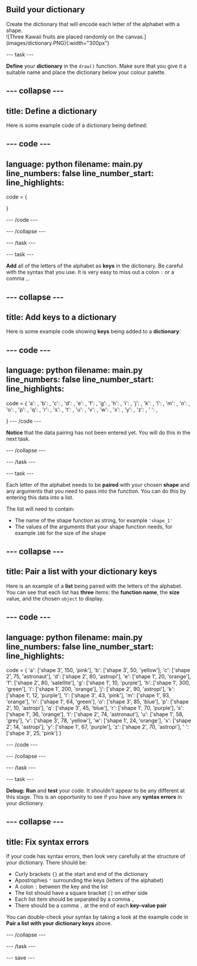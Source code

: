 ## Build your dictionary

<div style="display: flex; flex-wrap: wrap">
<div style="flex-basis: 200px; flex-grow: 1; margin-right: 15px;">
Create the dictionary that will encode each letter of the alphabet with a shape. 
</div>
<div>
![Three Kawaii fruits are placed randomly on the canvas.](images/dictionary.PNG){:width="300px"}
</div>
</div>

--- task ---

**Define** your **dictionary** in the `draw()` function. Make sure that you give it a suitable name and place the dictionary below your colour palette.

--- collapse ---
---
title: Define a dictionary
---
Here is some example code of a dictionary being defined:

--- code ---
---
language: python filename: main.py line_numbers: false line_number_start:
line_highlights:
---
code = {

  }

--- /code ---

--- /collapse ---

--- /task ---

--- task ---

**Add** all of the letters of the alphabet as **keys** in the dictionary. Be careful with the syntax that you use. It is very easy to miss out a colon `:` or a comma `,`.

--- collapse ---
---
title: Add keys to a dictionary
---
Here is some example code showing **keys** being added to a **dictionary**:

--- code ---
---
language: python filename: main.py line_numbers: false line_number_start:
line_highlights:
---
code = { 'a': , 'b': , 'c': , 'd': , 'e': , 'f': , 'g': , 'h': , 'i': , 'j': , 'k': , 'l': , 'm': , 'n': , 'o': , 'p': , 'q': , 'r': , 's': , 't': , 'u': , 'v': , 'w': , 'x': , 'y': , 'z': , ' ': ,

  } --- /code ---

**Notice** that the data pairing has not been entered yet. You will do this in the next task.

--- /collapse ---

--- /task ---

--- task ---

Each letter of the alphabet needs to be **paired** with your chosen **shape** and any arguments that you need to pass into the function. You can do this by entering this data into a list.

The list will need to contain:
+ The name of the shape function as string, for example `'shape_1'`
+ The values of the arguments that your shape function needs, for example `100` for the size of the shape

--- collapse ---
---
title: Pair a list with your dictionary keys
---

Here is an example of a **list** being paired with the letters of the alphabet. You can see that each list has **three** items: the **function name**, the **size** value, and the chosen `object` to display.

--- code ---
---
language: python filename: main.py line_numbers: false line_number_start:
line_highlights:
---
  code = { 'a': ['shape 3', 150, 'pink'], 'b': ['shape 3', 50, 'yellow'], 'c': ['shape 2', 75, 'astronaut'], 'd': ['shape 2', 80, 'astropi'], 'e': ['shape 1', 20, 'orange'], 'f': ['shape 2', 80, 'satellite'], 'g': ['shape 1', 10, 'purple'], 'h': ['shape 1', 300, 'green'], 'i': ['shape 1', 200, 'orange'], 'j': ['shape 2', 90, 'astropi'], 'k': ['shape 1', 12, 'purple'], 'l': ['shape 3', 43, 'pink'], 'm': ['shape 1', 93, 'orange'], 'n': ['shape 1', 64, 'green'], 'o': ['shape 3', 85, 'blue'], 'p': ['shape 2', 10, 'astropi'], 'q': ['shape 3', 45, 'blue'], 'r': ['shape 1', 70, 'purple'], 's': ['shape 1', 36, 'orange'], 't': ['shape 2', 74, 'astronaut'], 'u': ['shape 1', 58, 'grey'], 'v': ['shape 3', 78, 'yellow'], 'w': ['shape 1', 24, 'orange'], 'x': ['shape 2', 14, 'astropi'], 'y': ['shape 1', 67, 'purple'], 'z': ['shape 2', 70, 'astropi'], ' ': ['shape 3', 25, 'pink'] }

--- /code ---


--- /collapse ---

--- /task ---

--- task ---

**Debug:** **Run** and **test** your code. It shouldn't appear to be any different at this stage. This is an opportunity to see if you have any **syntax errors** in your dictionary.

--- collapse ---
---
title: Fix syntax errors
---

If your code has syntax errors, then look very carefully at the structure of your dictionary. There should be:
+ Curly brackets `{}` at the start and end of the dictionary
+ Apostrophies `'` surrounding the keys (letters of the alphabet)
+ A colon `:` between the key and the list
+ The list should have a square bracket `[]` on either side
+ Each list item should be separated by a comma `,`
+ There should be a comma `,` at the end of each **key–value pair**

You can double-check your syntax by taking a look at the example code in **Pair a list with your dictionary keys** above.


--- /collapse ---

--- /task ---


--- save ---
